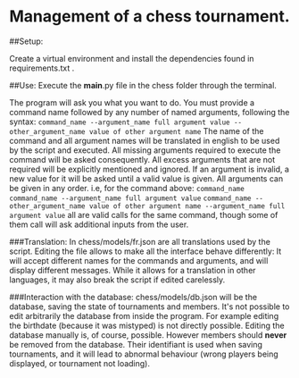 # Management of a chess tournament.

##Setup:

Create a virtual environment and install the dependencies found in requirements.txt .

##Use:
Execute the __main__.py file in the chess folder through the terminal.

The program will ask you what you want to do. You must provide a command name followed by any number of named arguments, following the syntax: ```command_name --argument_name full argument value --other_argument_name value of other argument name```
The name of the command and all argument names will be translated in english to be used by the script and executed.
All missing arguments required to execute the command will be asked consequently. All excess arguments that are not required will be explicitly mentioned and ignored. If an argument is invalid, a new value for it will be asked until a valid value is given.
All arguments can be given in any order.
i.e, for the command above:
```command_name```
```command_name --argument_name full argument value```
```command_name --other_argument_name value of other argument name --argument_name full argument value```
all are valid calls for the same command, though some of them call will ask additional inputs from the user.




###Translation:
In chess/models/fr.json are all translations used by the script. Editing the file allows to make all the interface behave differently: It will accept different names for the commands and arguments, and will display different messages.
While it allows for a translation in other languages, it may also break the script if edited carelessly.

###Interaction with the database:
chess/models/db.json will be the database, saving the state of tournaments and members.
It's not possible to edit arbitrarily the database from inside the program. For example editing the birthdate (because it was mistyped) is not directly possible.
Editing the database manually is, of course, possible. However members should **never** be removed from the database. Their identifiant is used when saving tournaments, and it will lead to abnormal behaviour (wrong players being displayed, or tournament not loading).
